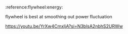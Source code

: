 :reference:flywheel:energy:

flywheel is best at smoothing out power fluctuation

https://youtu.be/YrXw4CmxljA?si=N3blsA2nbhS2URWw
